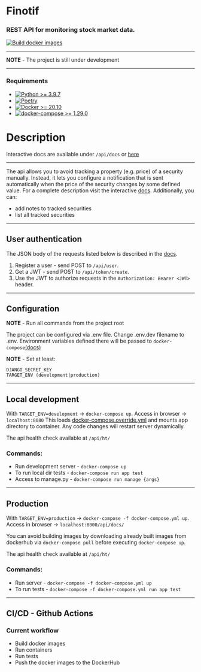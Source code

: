 
# Finotif
### REST API for monitoring stock market data. 
[![Build docker images](https://github.com/pkwarc/finotif/actions/workflows/docker-build.yml/badge.svg)](https://github.com/pkwarc/finotif/actions/workflows/docker-build.yml)
***
**NOTE** - The project is still under development
***
### Requirements

- [![Python >= 3.9.7](https://img.shields.io/badge/python-%3E%3D%203.9.7-blue)](https://www.python.org/downloads/release/python-397/)
- [![Poetry](https://img.shields.io/badge/poetry-1.1.10-blue)](https://github.com/python-poetry/poetry)
- [![Docker >= 20.10](https://img.shields.io/badge/%20docker-%3E%3D%2020.10-blue)](https://www.docker.com/)
- [![docker-compose >= 1.29.0](https://img.shields.io/badge/%20docker--compose-%3E%3D%201.29-blue)](https://docs.docker.com/compose/)

# Description
Interactive docs are available under `/api/docs` or [here](http://srv09.mikr.us:20342/api/docs/)

---

The api allows you to avoid tracking a property (e.g. price) of a security manually.
Instead, it lets you configure a notification that is sent automatically when the price of the security
changes by some defined value.
For a complete description visit the interactive [docs](http://srv09.mikr.us:20342/api/docs/).
Additionally, you can:
- add notes to tracked securities 
- list all tracked securities
---
## User authentication

The JSON body of the requests listed below is described in the [docs](http://srv09.mikr.us:20342/api/docs/). 
1. Register a user - send POST to `/api/user`.
2. Get a JWT - send POST to `/api/token/create`.
3. Use the JWT to authorize requests in the `Authorization: Bearer <JWT>` header.
---
## Configuration
**NOTE** - Run all commands from the project root

The project can be configured via .env file. Change .env.dev filename to .env.
Environment variables defined there will be passed to `docker-compose`[(docs)](https://docs.docker.com/compose/environment-variables/)

**NOTE** - Set at least:

    DJANGO_SECRET_KEY
    TARGET_ENV (development|production)

---

## Local development

With `TARGET_ENV=development` -> `docker-compose up`. Access in browser -> `localhost:8080`
This loads [docker-compose.override.yml](docker-compose.override.yml) and mounts app directory to container.
Any code changes will restart server dynamically.

The api health check available at `/api/ht/`

### Commands:
- Run development server - `docker-compose up`
- To run local dir tests - `docker-compose run app test`
- Access to manage.py - `docker-compose run manage {args}`
---

## Production

With `TARGET_ENV=production` -> `docker-compose -f docker-compose.yml up`. Access in browser -> `localhost:8000/api/docs/`

You can avoid building images by downloading already built images from dockerhub via
`docker-compose pull` before executing `docker-compose up`.

The api health check available at `/api/ht/`

### Commands:
- Run server - `docker-compose -f docker-compose.yml up`
- To run tests - `docker-compose -f docker-compose.yml run app test`
---

## CI/CD - Github Actions

### Current workflow

- Build docker images
- Run containers
- Run tests
- Push the docker images to the DockerHub

